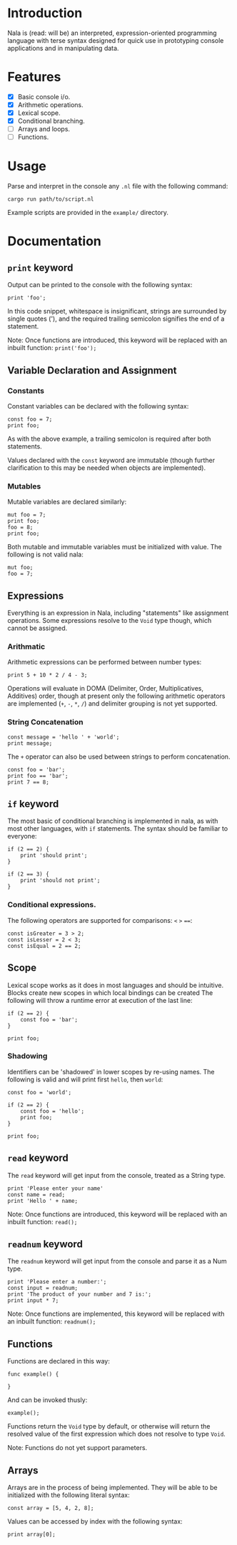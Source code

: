 # Introduction

Nala is (read: will be) an interpreted, expression-oriented programming language with terse syntax designed for quick use in prototyping console applications and in manipulating data.

# Features

- [x] Basic console i/o.
- [x] Arithmetic operations.
- [x] Lexical scope.
- [x] Conditional branching.
- [ ] Arrays and loops.
- [ ] Functions.

# Usage

Parse and interpret in the console any `.nl` file with the following command:

```
cargo run path/to/script.nl
```

Example scripts are provided in the `example/` directory.

# Documentation

## `print` keyword

Output can be printed to the console with the following syntax:

```
print 'foo';
```

In this code snippet, whitespace is insignificant, strings are surrounded by single quotes ('), and the required trailing semicolon signifies the end of a statement.

Note: Once functions are introduced, this keyword will be replaced with an inbuilt function: `print('foo');`

## Variable Declaration and Assignment
### Constants

Constant variables can be declared with the following syntax:

```
const foo = 7;
print foo;
```

As with the above example, a trailing semicolon is required after both statements.

Values declared with the `const` keyword are immutable (though further clarification to this may be needed when objects are implemented).

### Mutables

Mutable variables are declared similarly:

```
mut foo = 7;
print foo;
foo = 8;
print foo;
```

Both mutable and immutable variables must be initialized with value. The following is not valid nala:

```
mut foo;
foo = 7;
```

## Expressions

Everything is an expression in Nala, including "statements" like assignment operations. Some expressions resolve 
to the `Void` type though, which cannot be assigned.

### Arithmatic

Arithmetic expressions can be performed between number types:

```
print 5 + 10 * 2 / 4 - 3;
```

Operations will evaluate in DOMA (Delimiter, Order, Multiplicatives, Additives) order, though at present only the following arithmetic operators are implemented (`+`, `-`, `*`, `/`) and delimiter grouping is not yet supported.

### String Concatenation

```
const message = 'hello ' + 'world';
print message;
```

The `+` operator can also be used between strings to perform concatenation.

```
const foo = 'bar';
print foo == 'bar';
print 7 == 8;
```

## `if` keyword

The most basic of conditional branching is implemented in nala, as with most other languages, with `if` statements. The syntax should be familiar to everyone:

```
if (2 == 2) {
    print 'should print';
}

if (2 == 3) {
    print 'should not print';
}
```

### Conditional expressions.

The following operators are supported for comparisons: `<` `>` `==`:

```
const isGreater = 3 > 2;
const isLesser = 2 < 3;
const isEqual = 2 == 2;
```

## Scope

Lexical scope works as it does in most languages and should be intuitive. Blocks create new scopes in which local bindings can be created The following will throw a runtime error at execution of the last line:

```
if (2 == 2) {
    const foo = 'bar';
}

print foo;
```

### Shadowing

Identifiers can be 'shadowed' in lower scopes by re-using names. The following is valid and will print first `hello`, then `world`:

```
const foo = 'world';

if (2 == 2) {
    const foo = 'hello';
    print foo;
}

print foo;
```

## `read` keyword

The `read` keyword will get input from the console, treated as a String type.

```
print 'Please enter your name'
const name = read;
print 'Hello ' + name;
```

Note: Once functions are introduced, this keyword will be replaced with an inbuilt function: `read();`
## `readnum` keyword

The `readnum` keyword will get input from the console and parse it as a Num type.

```
print 'Please enter a number:';
const input = readnum;
print 'The product of your number and 7 is:';
print input * 7;
```

Note: Once functions are implemented, this keyword will be replaced with an inbuilt function: `readnum();`

## Functions 

Functions are declared in this way:

```
func example() {

}
```

And can be invoked thusly:

```
example();
```

Functions return the `Void` type by default, or otherwise will return the resolved value of the first expression 
which does not resolve to type `Void`.

Note: Functions do not yet support parameters.
## Arrays

Arrays are in the process of being implemented. They will be able to be initialized with the following literal syntax:

```
const array = [5, 4, 2, 8];
```

Values can be accessed by index with the following syntax:

```
print array[0];
```
